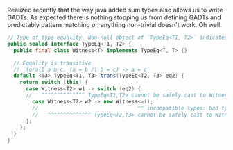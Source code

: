 Realized recently that the way java added sum types also allows us to write
GADTs. As expected there is nothing stopping us from defining GADTs and
predictably pattern matching on anything non-trivial doesn't work. Oh well.

```java
// Type of type equality. Non-null object of `TypeEq<T1, T2>` indicates that `T1` == `T2`.
public sealed interface TypeEq<T1, T2> {
  public final class Witness<T> implements TypeEq<T, T> {}

  // Equality is transitive
  // `forall a b c. (a = b /\ b = c) -> a = c`
  default <T3> TypeEq<T1, T3> trans(TypeEq<T2, T3> eq2) {
    return switch (this) {
      case Witness<T2> w1 -> switch (eq2) {
      //   ^^^^^^^^^^^^^^ TypeEq<T1,T2> cannot be safely cast to Witness<T2>
        case Witness<T2> w2 -> new Witness<>();
        //                                ^^ incompatible types: bad type in switch expression
        //   ^^^^^^^^^^^^^^ TypeEq<T2,T3> cannot be safely cast to Witness<T2>
      };
    };
  }
}
```
